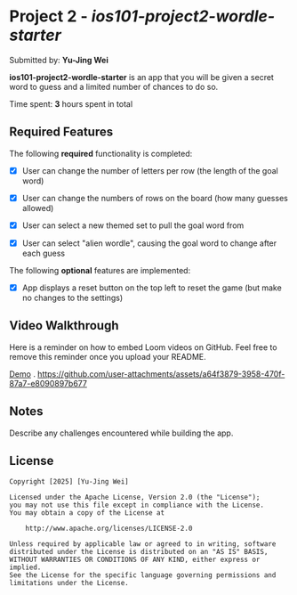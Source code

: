 # Project 2 - *ios101-project2-wordle-starter*

Submitted by: **Yu-Jing Wei**

**ios101-project2-wordle-starter** is an app that you will be given a secret word to guess and a limited number of chances to do so.

Time spent: **3** hours spent in total

## Required Features

The following **required** functionality is completed:

- [x] User can change the number of letters per row (the length of the goal word)
- [x] User can change the numbers of rows on the board (how many guesses allowed)
- [x] User can select a new themed set to pull the goal word from
- [x] User can select "alien wordle", causing the goal word to change after each guess


The following **optional** features are implemented:

- [x] App displays a reset button on the top left to reset the game (but make no changes to the settings)


## Video Walkthrough

Here is a reminder on how to embed Loom videos on GitHub. Feel free to remove this reminder once you upload your README. 

[Demo](https://github.com/user-attachments/assets/a64f3879-3958-470f-87a7-e8090897b677) .
https://github.com/user-attachments/assets/a64f3879-3958-470f-87a7-e8090897b677

## Notes





Describe any challenges encountered while building the app.

## License

    Copyright [2025] [Yu-Jing Wei]

    Licensed under the Apache License, Version 2.0 (the "License");
    you may not use this file except in compliance with the License.
    You may obtain a copy of the License at

        http://www.apache.org/licenses/LICENSE-2.0

    Unless required by applicable law or agreed to in writing, software
    distributed under the License is distributed on an "AS IS" BASIS,
    WITHOUT WARRANTIES OR CONDITIONS OF ANY KIND, either express or implied.
    See the License for the specific language governing permissions and
    limitations under the License.
